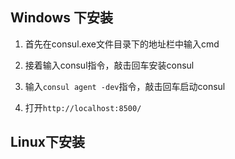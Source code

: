 ## Windows 下安装

1. 首先在consul.exe文件目录下的地址栏中输入cmd


2. 接着输入consul指令，敲击回车安装consul

3. 输入```consul agent -dev```指令，敲击回车启动consul

4. 打开```http://localhost:8500/```




## Linux下安装

<!-- TODO -->



